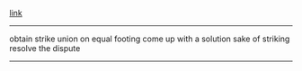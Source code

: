 [link](https://tw.voicetube.com/videos/178004)

---------

obtain
strike
union
on equal footing
come up with a solution
sake of striking
resolve the dispute

--------
